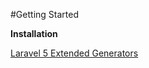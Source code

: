 
#Getting Started

**Installation**

[Laravel 5 Extended Generators](https://github.com/laracasts/Laravel-5-Generators-Extended)
